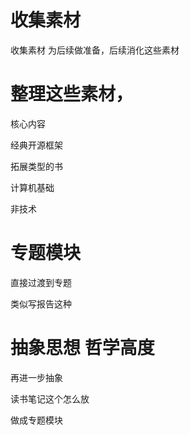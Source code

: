 # 收集素材



收集素材 为后续做准备，后续消化这些素材





# 整理这些素材，



核心内容





经典开源框架







拓展类型的书





计算机基础





非技术







# 专题模块

直接过渡到专题



类似写报告这种







# 抽象思想 哲学高度

再进一步抽象





读书笔记这个怎么放

做成专题模块



